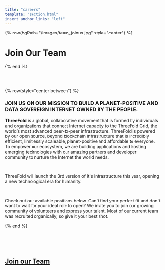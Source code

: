```yaml
---
title: "careers"
template: "section.html"
insert_anchor_links: "left"
---
```



<!-- section 1 (join out team) -->

<!-- <div class="relative flex flex-col lg:flex-row items-baseline -mx-8 sm:-mx-12 md:-mx-16 lg:-mx-20">
  <div class="header section banner">
      <div class="center">
        <h2 class="text-8xl font-bold text-black uppercase">
          Join our Team
        </h2>
      </div>
      <div
        class="back"
        style="background-image: url('/images//team_joinus.jpg')"
      ></div>
    </div>
     </div> -->

{% row(bgPath="/images/team_joinus.jpg" style="center") %}

# **Join Our Team**


{% end %}

<br>
<br>


<!-- section 2 (INTERNET) -->

{% row(style="center between") %}

### **JOIN US ON OUR MISSION TO BUILD A PLANET-POSITIVE AND DATA SOVEREIGN INTERNET OWNED BY THE PEOPLE.**



**ThreeFold** is a global, collaborative movement that is formed by individuals and organizations that connect Internet capacity to the ThreeFold Grid, the world’s most advanced peer-to-peer infrastructure. ThreeFold is powered by our open source, beyond blockchain infrastructure that is incredibly efficient, limitlessly scaleable, planet-positive and affordable to everyone. To empower our ecosystem, we are building applications and hosting emerging technologies with our amazing partners and developer community to nurture the Internet the world needs.

<br>

ThreeFold will launch the 3rd version of it's infrastructure this year, opening a new technological era for humanity.

<br>

Check out our available positions below. Can't find your perfect fit and don't want to wait for your ideal role to open? We invite you to join our growing community of volunteers and express your talent. Most of our current team was recruited organically, so give it your best shot.

{% end %}



<br>

<br>

<br>


<!-- section 3 (Join our Team2) -->
  

<div class="relative flex flex-col lg:flex-row items-baseline -mx-8 sm:-mx-12 md:-mx-16 lg:-mx-20">
    <a href="/careers" class="section banner" >
      <div class="center">
        <h2 class="h1">
          <strong>Join our Team</strong>
        </h2>
      </div>
      <div class="back" style="background-image: url('/images//tf_people.jpg')"
      ></div>
    </a>
</div>







